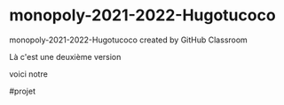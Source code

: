 # monopoly-2021-2022-Hugotucoco
monopoly-2021-2022-Hugotucoco created by GitHub Classroom


Là c'est une deuxième version

voici notre

#projet

